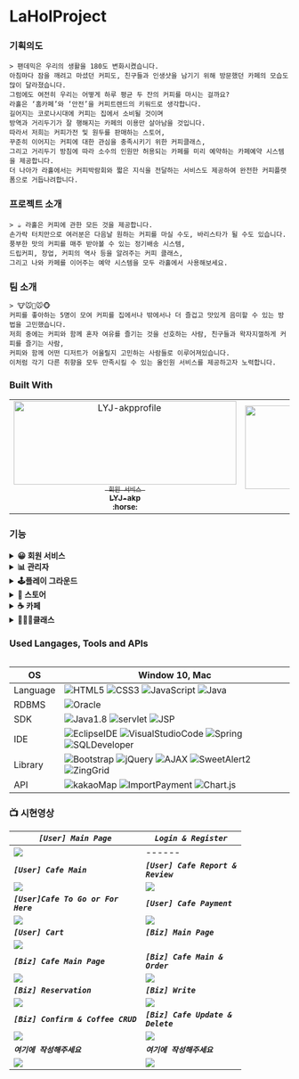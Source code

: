 # LaHolProject


### 기획의도

```
> 팬데믹은 우리의 생활을 180도 변화시켰습니다. 
아침마다 잠을 깨려고 마셨던 커피도, 친구들과 인생샷을 남기기 위해 방문했던 카페의 모습도 많이 달라졌습니다. 
그럼에도 여전히 우리는 어떻게 하루 평균 두 잔의 커피를 마시는 걸까요? 
라홀은 ‘홈카페’와 ‘안전’을 커피트렌드의 키워드로 생각합니다. 
길어지는 코로나시대에 커피는 집에서 소비될 것이며 
방역과 거리두기가 잘 행해지는 카페의 이용만 살아남을 것입니다. 
따라서 저희는 커피가전 및 원두를 판매하는 스토어, 
꾸준히 이어지는 커피에 대한 관심을 충족시키기 위한 커피클래스, 
그리고 거리두기 방침에 따라 소수의 인원만 허용되는 카페를 미리 예약하는 카페예약 시스템을 제공합니다. 
더 나아가 라홀에서는 커피박람회와 짧은 지식을 전달하는 서비스도 제공하여 완전한 커피플랫폼으로 거듭나려합니다.
```

### 프로젝트 소개

```
> ☕ 라홀은 커피에 관한 모든 것을 제공합니다. 
손가락 터치만으로 여러분은 다음날 원하는 커피를 마실 수도, 바리스타가 될 수도 있습니다. 
풍부한 맛의 커피를 매주 받아볼 수 있는 정기배송 시스템, 
드립커피, 창업, 커피의 역사 등을 알려주는 커피 클래스, 
그리고 나와 카페를 이어주는 예약 시스템을 모두 라홀에서 사용해보세요.
```

### **팀 소개**

```
> 🐮🐭🐴🐭🐵 
커피를 좋아하는 5명이 모여 커피를 집에서나 밖에서나 더 즐겁고 맛있게 음미할 수 있는 방법을 고민했습니다. 
저희 중에는 커피와 함께 혼자 여유를 즐기는 것을 선호하는 사람, 친구들과 왁자지껄하게 커피를 즐기는 사람, 
커피와 함께 어떤 디저트가 어울릴지 고민하는 사람들로 이루어져있습니다. 
이처럼 각기 다른 취향을 모두 만족시킬 수 있는 올인원 서비스를 제공하고자 노력합니다.
```
### Built With
<table>
  <tr>
     <td align="center">
      <a href="https://github.com/LYJ-akp">
      <img src="https://avatars.githubusercontent.com/u/77710189?s=460&v=4" width="400px"  height="150px" alt="LYJ-akpprofile"/><br />
      <sub>
      <code> 회원 서비스 </code><br/>
      <b>
      LYJ-akp<br/>
      :horse:  
      </b>
      </sub>
      </a>
    </td>
      <td align="center">
      <a href="https://github.com/100pearlcent">
      <img src="https://avatars.githubusercontent.com/u/58822023?s=460&v=4" width="400px"  height="150px" alt="100pearlcentprofile"/><br />
      <sub>
      <code>관리자 / 플레이그라운드</code>
      <b>
      jinjubaek<br/>
      :mouse: 
      </b>
      </sub>
      </a>
    </td>
       <td align="center">
      <a href="https://github.com/kimwansik5">
      <img src="https://avatars.githubusercontent.com/u/76933689?s=460&v=4" width="400px"  height="150px" alt="kimwansik5profile"/><br />
      <sub>
      <code>스토어</code><br/>
      <b>
      kimwansik5<br/>
      :monkey_face: 
      </b>
      </sub>
      </a>
    </td>
    <td align="center">
      <a href="https://github.com/Lee-ye-ji">
      <img src="https://avatars3.githubusercontent.com/u/59958929?s=460&u=f084b39c32e884337be6b229f6796c2283960844&v=4" width="400px"  height="150px" alt="yejiprofile"/><br />
      <sub>
        <code>카페</code><br/>
      <b>
      Lee-ye-ji<br/>
      :cow:
      </b>
      </sub>
      </a>
    </td>
    <td align="center">
      <a href="https://github.com/itskathyc">
      <img src="https://avatars2.githubusercontent.com/u/76470322?s=460&v=4"width="400px"  height="150px" alt="itskathycprofile"/><br />
      <sub>
        <code>클래스</code><br/>
      <b>
      itskathyc<br/>
      :mouse:   
      </b>
      </sub>
      </a>
    </td>
 </tr>
 <table>


### 기능
<details>	
  <summary><b>😀 회원 서비스</b></summary>
  <br/>
  <ol>
    <b><li>회원 정보 관련 기능</li></b>
     - 회원 가입, 로그인, ID 찾기, PW찾기(임시비밀번호 메일발송)<br/>
     - 회원정보 수정, 탈퇴<br/>
    <b><li>마이페이지(일반회원)</li></b>
    - 구매 내역 조회 / 세부내역 조회 시, kakaoAPI를 통한 지도 표시<br/>
    - 구매 상태에 따른 후기 등록<br/>
    - 보유 쿠폰 조회<br/>
    <b><li>마이페이지 (사업자)</li></b>
    - chart.js를 통한 스토어 판매 내역 통계<br/>
    - 스토어 주문 내역 조회 및 ajax를 통한 배송 현황 업데이트<br/>
    - 배너 광고 신청 및 신청 내역 조회 / KG 이니시스 API를 통한 결제 <br/>
   </ol>
</details>
<details>	
  <summary><b>📊 관리자</b></summary>
  <br/>
  <ol>
    <b><li>회원 조회</li></b>
    - 일반/사업자 회원정보 목록 출력<br/>
    - ZingGrid 라이브러리 활용하여 컬럼 별 정렬과 키워드 검색 지원<br/>
    <b><li>통계</li></b>
    - 제휴카페 연/월/일 특정기간에 따른 서비스 별 매출 출력<br/>
    - 사이트 수익 연/월/일 특정기간에 따른 수입(광고/수수료) 별 매출 출력<br/>
    - 발급 된 쿠폰 연/월/일 특정기간에 따른 쿠폰 상태 출력<br/>
    - ZingGrid 라이브러리 활용하여 컬럼 별 정렬 지원<br/>
    - Chart.js 라이브러리 활용하여 그래프로 데이터출력<br/>
    <b><li>광고</li></b>
    - 광고 신청내역 조회 후 승인/반려 결정<br/>
    - 승인 완료된 광고 목록 조회<br/>
    <b><li>신고</li></b>
    - 신고 접수된 컨텐츠 확인 후 경고 처리<br/>
    - 처리완료된 신고 목록 조회<br/>
    - 일정 경고 횟수 초과 시 자동 회원탈퇴 처리<br/>
   </ol>
  <br/>
</details>
<details>	
  <summary><b>🕹️플레이 그라운드</b></summary>
  <br/>
  <ol>
    <b><li>원두취향 테스트</li></b>
    <b><li>쿠폰발급 이벤트</li></b>
    - 간단한 게임 플레이 후 랜덤으로 쿠폰 지급<br/>
   </ol>
  <br/>
</details>
<details>	
  <summary><b>🏬 스토어</b></summary>
  <br/>
  <ol>
    <b><li>사업자 맞춤 기능</li></b>
    -제품 등록, 수정, 삭제<br/>
    -등록된 제품 문의에 대한 답변 <br/>
    -제품에 대한 리뷰중 악의적이거나 비방적인 리뷰신고<br/>
    -제품을 구매한 사용자에게 배송현황 업데이트<br/>
    -정기구독 폼과 바로구매 폼을 차이를 두어 운영<br/>
    <b><li>일반 사용자 맞춤 기능</li></b>
    -제품에 대한 구매,장바구니,구독 기능 사용가능<br/>
    -제품에 대한 문의 가능<br/>
    -부적절한 제품에 대한 신고가능<br/>
    <b><li>모든 사용자</li></b>
    -메인화면 스토어 리스트 출력 및 detailView 출력<br/>
    -제품검색 기능과 카테고리 검색등의 필터 제공<br/>
    -메인화면에서 인기상품(조회수 탑 3제품 항시 출력)과 일반 상품 분리해서 화면울 출력<br/>
    -클래스 메인화면에서 강의 시간, 강의 카테고리 별로 사용자가 원하는 클래스만 필터정렬<br/>
    -구독이 가능한 제품은 상품 이미지에 구독문구 출력 및 바로 구독 기능을 사용가능<br/>
   </ol>
  <br/>
</details>
<details>	
  <summary><b>☕ 카페</b></summary>
  <br/>
  <ol>
    <b><li>사업자 맞춤 기능</li></b>
    - 카페 매장 등록, 카페 정보 수정, 카페 삭제<br/>
    - 한 아이디 당 하나의 카페만 등록 가능<br/>
    - 음료에 대한 정보 등록, 수정 삭제<br/>
    - 매장 예약 정보 달력으로 확인<br/>
    - 주문 내역 확인 후 제조 상태에 따라 실시간으로 변경<br/>
    -등록된 문의 답변<br/> 
    <b><li>로그인한 일반 사용자 맞춤 기능</li></b>
    - 카페 예약 (매장 또는 포장 선택 후 날짜, 시간, 인원 설정)<br/>
    - 선택한 카페의 음료 주문(수량, 음료 사이즈, Hot or Ice 선택)<br/>
    - 카페에서 담은 음료에 대한 바로 결제(KG 이니시스 API를 통한 결제)<br/>
    - 스토어 구매 리스트,커피 클래스 수강신청과 함께 장바구니에서 결제(KG 이니시스 API를 통한 결제)<br/>
    - 카페에 대한 대한 문의<br/>
    - 카페를 이용한 사용자에 의한 카페 신고<br/>
    - 부적절한 후기 신고<br/>
    <b><li>일반 사용자 맞춤 기능</li></b>
    - 카페 리스트 출력 및 카페 매장에 대한 정보 kakao map api를 이용한 정보<br/>
    - 카페 매장 이름 및 주소 키워드를 통한 검색<br/>
    - 카페에 대한 후기 내역 확인<br/>
    - Q&A 내역 확인<br/>
   </ol>
  <br/>
</details>
<details>	
  <summary><b>👩🏻‍🏫클래스</b></summary>
  <br/>
  <ol>
    <b><li>사업자 맞춤 기능</li></b>
    -커피클래스 등록, 등록시 kakao Map API를 통해 지도표시<br/>
    -자신의 클래스 정보 수정, 클래스 삭제<br/>
    -관리자의 승인 이후 정식 클래스 리스트로 출력<br/>
    -등록된 문의 답변 <br/>
    <b><li>일반 사용자 맞춤 기능</li></b>
    -커피클래스 수강신청시 KG 이니시스 API를 통한 결제<br/>
    -클래스에 대한 문의<br/>
    -본인이 수강한 클래스에 한하여 신고<br/>
    <b><li>모든 사용자</li></b>
    -메인화면 커피 클래스 리스트 출력 및 detailView 출력<br/>
    -클래스 메인화면에서 키워드 검색시 제목/내용/강사명이 일치하는 경우 해당 리스트 출력<br/>
    -클래스 메인화면에서 강의 시간, 강의 카테고리 별로 사용자가 원하는 클래스만 필터정렬<br/>
    -사용자가 클래스 수강 후 마이페이지에서 입력한 후기 리스트 출력<br/>
    -부적절한 리뷰 신고<br/>
   </ol>
  <br/>
</details>



### Used Langages, Tools and APIs
| OS         | Window 10, Mac |
| ---------- | ------------- |
| Language      | ![HTML5](https://img.shields.io/badge/-HTML5-000000?style=flat&logo=html5) ![CSS3](https://img.shields.io/badge/-CSS-000000?style=flat&logo=css3) ![JavaScript](https://img.shields.io/badge/-JavaScript-000000?style=flat&logo=javascript) ![Java](https://img.shields.io/badge/-Java-000000?style=flat&logo=java)  |
| RDBMS      | ![Oracle](https://img.shields.io/badge/-Oracle-000000?style=flat&logo=Oracle) |
| SDK     | ![Java1.8](https://img.shields.io/badge/-Java1.8-black?style=flat-square&logo=Java1.8) ![servlet](https://img.shields.io/badge/-servlet-black?style=flat-square&logo=servlet) ![JSP](https://img.shields.io/badge/-JSP-black?style=flat-square&logo=JSP)|
| IDE        | ![EclipseIDE](https://img.shields.io/badge/-Eclipse-black?style=flat-square&logo=EclipseIDE) ![VisualStudioCode](https://img.shields.io/badge/-VisualStudioCode-black?style=flat-square&logo=VisualStudioCode) ![Spring](https://img.shields.io/badge/-Spring-black?style=flat-square&logo=Spring) ![SQLDeveloper](https://img.shields.io/badge/-SQLDeveloper-black?style=flat-square&logo=SQLDeveloper) |
| Library       | ![Bootstrap](https://img.shields.io/badge/-Bootstrap-black?style=flat-square&logo=bootstrap) ![jQuery](https://img.shields.io/badge/-jQuery-black?style=flat-square&logo=jQuery) ![AJAX](https://img.shields.io/badge/-AJAX-black?style=flat-square&logo=AJAX)  ![SweetAlert2](https://img.shields.io/badge/-SweetAlert2-black?style=flat-square&logo=SweetAlert2)  ![ZingGrid](https://img.shields.io/badge/-ZingGrid-black?style=flat-square&logo=ZingGrid) |
| API       |  ![kakaoMap](https://img.shields.io/badge/-kakaoMap-black?style=flat-square&logo=kakaoMap) ![ImportPayment](https://img.shields.io/badge/-ImportPayment-black?style=flat-square&logo=ImportPayment) ![Chart.js](https://img.shields.io/badge/-Chart.js-black?style=flat-square&logo=Chart.js)  |



### 📺 시현영상
|<code><em><strong>[User] Main Page</strong></em></code>|<code><em><strong>Login & Register</strong></em></code>|
|------|------|
|<img src="https://user-images.githubusercontent.com/59958929/116652554-5fbd7980-a9c0-11eb-9865-e4e4e8e33b2b.gif"/>|------|
|<code><em><strong>[User] Cafe Main</strong></em></code>|<code><em><strong>[User] Cafe Report & Review</strong></em></code>|
|<img src="https://user-images.githubusercontent.com/59958929/116653117-8334f400-a9c1-11eb-9bbb-ace30789bd61.gif"/>|<img src="https://user-images.githubusercontent.com/59958929/116653650-9ac0ac80-a9c2-11eb-9a04-68007b77ddbe.gif"/>|
|<code><em><strong>[User]Cafe To Go or For Here</strong></em></code>|<code><em><strong>[User] Cafe Payment</strong></em></code>|
|<img src="https://user-images.githubusercontent.com/59958929/116654569-5e8e4b80-a9c4-11eb-965b-27f73a8f7ef0.gif"/>|<img src="https://user-images.githubusercontent.com/59958929/116656125-1fadc500-a9c7-11eb-9e74-4a583a16ceca.gif"/>|
|<code><em><strong>[User] Cart</strong></em></code>|<code><em><strong>[Biz] Main Page</strong></em></code>|
|<img src="https://user-images.githubusercontent.com/59958929/116657006-a7e09a00-a9c8-11eb-9ca3-0c5bc7f10166.gif"/>|<img src=""/>|
|<code><em><strong>[Biz] Cafe Main Page</strong></em></code>|<code><em><strong>[Biz] Cafe Main & Order</strong></em></code>|
|<img src="https://user-images.githubusercontent.com/59958929/116657665-c8f5ba80-a9c9-11eb-9272-9ad82b081dfd.gif"/>|<img src="https://user-images.githubusercontent.com/59958929/116658280-ad3ee400-a9ca-11eb-92ab-0a8307ab1c7f.gif"/>|   
|<code><em><strong>[Biz] Reservation</strong></em></code>|<code><em><strong>[Biz] Write </strong></em></code>|
|<img src="https://user-images.githubusercontent.com/59958929/116659508-a9ac5c80-a9cc-11eb-8d85-02528b6e985e.gif"/>|<img src="https://user-images.githubusercontent.com/59958929/116659834-25a6a480-a9cd-11eb-9476-1d5cac306a9f.gif"/>|
|<code><em><strong>[Biz] Confirm & Coffee CRUD </strong></em></code>|<code><em><strong>[Biz] Cafe Update & Delete</strong></em></code>|
|<img src="https://user-images.githubusercontent.com/59958929/116663379-fba3b100-a9d1-11eb-99bf-213337bbacfe.gif"/>|<img src="https://user-images.githubusercontent.com/59958929/116664998-2d1d7c00-a9d4-11eb-8579-414857781337.gif"/>|
|<code><em><strong>여기에 작성해주세요</strong></em></code>|<code><em><strong>여기에 작성해주세요</strong></em></code>|
|<img src="여기에 작성해주세요"/>|<img src="여기에 작성해주세요"/>|

